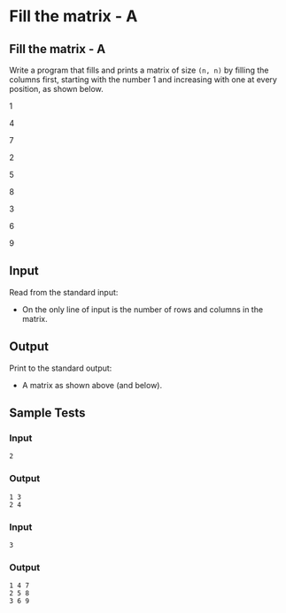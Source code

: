 
# Fill the matrix - A

## Fill the matrix - A

Write a program that fills and prints a matrix of size `(n, n)` by filling the columns first, starting with the number 1 and increasing with one at every position, as shown below.

1

4

7

2

5

8

3

6

9

## Input

Read from the standard input:

-   On the only line of input is the number of rows and columns in the matrix.

## Output

Print to the standard output:

-   A matrix as shown above (and below).

## Sample Tests

### Input

```
2

```

### Output

```
1 3
2 4

```

### Input

```
3

```

### Output

```
1 4 7
2 5 8
3 6 9

```
